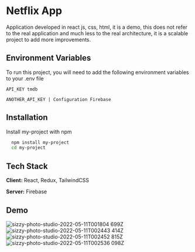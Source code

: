 ﻿
# Netflix App

Application developed in react js, css, html, it is a demo, this does not refer to the real application and much less to the real architecture, it is a scalable project to add more improvements.

## Environment Variables

To run this project, you will need to add the following environment variables to your .env file

`API_KEY tmdb` 

`ANOTHER_API_KEY | Configuration Firebase`


## Installation

Install my-project with npm

```bash
  npm install my-project
  cd my-project
```
    
## Tech Stack

**Client:** React, Redux, TailwindCSS

**Server:** Firebase


## Demo
![sizzy-photo-studio-2022-05-11T001804 699Z](https://user-images.githubusercontent.com/91036479/167745335-73032a3f-c3f9-4af5-b3cc-488479b9b144.png)
![sizzy-photo-studio-2022-05-11T002443 414Z](https://user-images.githubusercontent.com/91036479/167745344-759431e8-cf7f-4028-9950-019fa4ee3389.png)
![sizzy-photo-studio-2022-05-11T002452 815Z](https://user-images.githubusercontent.com/91036479/167745345-adf471ab-0308-4132-a257-d31fd7aa2542.png)
![sizzy-photo-studio-2022-05-11T002536 098Z](https://user-images.githubusercontent.com/91036479/167745454-85a1ed96-6433-4c28-af5a-642fe3f82523.png)

